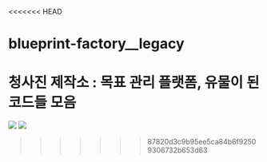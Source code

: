 <<<<<<< HEAD
# blueprint-factory__legacy
청사진 제작소 : 목표 관리 플랫폼, 유물이 된 코드들 모음
=======
![](https://tokei.rs/b1/github/vangona/blueprint_maker)
![](https://tokei.rs/b1/github/vangona/blueprint_maker?category=files)
>>>>>>> 87820d3c9b95ee5ca84b6f92509306732b653d63
